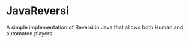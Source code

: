 # JavaReversi
A simple implementation of Reversi in Java that allows both Human and automated players.
